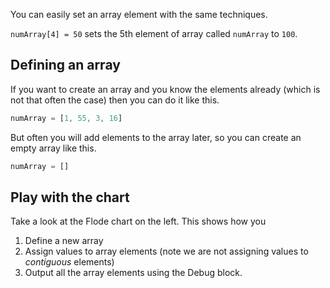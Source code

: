 You can easily set an array element with the same techniques.

`numArray[4] = 50` sets the 5th element of array called `numArray` to `100`.

## Defining an array
If you want to create an array and you know the elements already (which is not that often the case) then you can do it like this.

```javascript
numArray = [1, 55, 3, 16]
```

But often you will add elements to the array later, so you can create an empty array like this.

```javascript
numArray = []
```

## Play with the chart
Take a look at the Flode chart on the left. This shows how you 

1. Define a new array
1. Assign values to array elements (note we are not assigning values to *contiguous* elements)
1. Output all the array elements using the Debug block.

